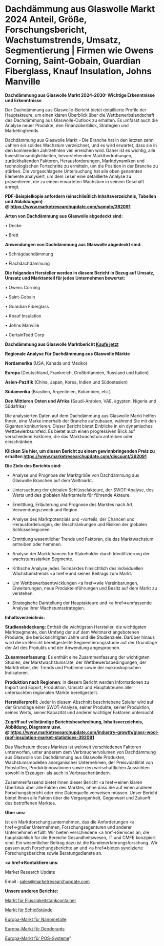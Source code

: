 # Dachdämmung aus Glaswolle Markt 2024 Anteil, Größe, Forschungsbericht, Wachstumstrends, Umsatz, Segmentierung | Firmen wie Owens Corning, Saint-Gobain, Guardian Fiberglass, Knauf Insulation, Johns Manville

<strong>Dachdämmung aus Glaswolle Markt 2024-2030: Wichtige Erkenntnisse und Erkenntnisse</strong>

Der Dachdämmung aus Glaswolle-Bericht bietet detaillierte Profile der Hauptakteure, um einen klaren Überblick über die Wettbewerbslandschaft des Dachdämmung aus Glaswolle-Outlook zu erhalten. Es umfasst auch die Analyse neuer Produkte, den Finanzüberblick, Strategien und Marketingtrends.

Dachdämmung aus Glaswolle Markt - Die Branche hat in den letzten zehn Jahren ein solides Wachstum verzeichnet, und es wird erwartet, dass sie in den kommenden Jahrzehnten viel erreichen wird. Daher ist es wichtig, alle Investitionsmöglichkeiten, bevorstehenden Marktbedrohungen, zurückhaltenden Faktoren, Herausforderungen, Marktdynamiken und technologischen Fortschritte zu ermitteln, um die Position in der Branche zu stärken. Die vorgeschlagene Untersuchung hat alle oben genannten Elemente analysiert, um dem Leser eine detaillierte Analyse zu präsentieren, die zu einem erwarteten Wachstum in seinem Geschäft anregt.

<strong><b>PDF-Beispielkopie anfordern (einschließlich Inhaltsverzeichnis, Tabellen und Abbildungen) @ </b></strong><strong><a href=https://www.marketresearchupdate.com/sample/392091><strong>https://www.marketresearchupdate.com/sample/392091</u></a></strong></strong>

<strong>Arten von Dachdämmung aus Glaswolle abgedeckt sind:</strong>

• Decke

• Brett

<strong>Anwendungen von Dachdämmung aus Glaswolle abgedeckt sind:</strong>

• Schrägdachdämmung

• Flachdachdämmung

<strong>Die folgenden Hersteller werden in diesem Bericht in Bezug auf Umsatz, Umsatz und Marktanteil für jedes Unternehmen bewertet:</strong>

• Owens Corning

• Saint-Gobain

• Guardian Fiberglass

• Knauf Insulation

• Johns Manville

• CertainTeed Corp

<strong>Dachdämmung aus Glaswolle Marktbericht <a href=https://www.marketresearchupdate.com/buynow/392091>Kaufe jetzt</a></strong>

<strong>Regionale Analyse Für Dachdämmung aus Glaswolle Märkte</strong>

<strong>Nordamerika</strong> (USA, Kanada und Mexiko)

<strong>Europa</strong> (Deutschland, Frankreich, Großbritannien, Russland und Italien)

<strong>Asien-Pazifik</strong> (China, Japan, Korea, Indien und Südostasien)

<strong>Südamerika</strong> (Brasilien, Argentinien, Kolumbien, etc.)

<strong>Den Mittleren</strong> <strong>Osten und Afrika</strong> (Saudi-Arabien, VAE, ägypten, Nigeria und Südafrika)

Die analysierten Daten auf dem Dachdämmung aus Glaswolle Markt helfen Ihnen, eine Marke innerhalb der Branche aufzubauen, während Sie mit den Giganten konkurrieren. Dieser Bericht bietet Einblicke in ein dynamisches Wettbewerbsumfeld. Es bietet auch einen progressiven Blick auf verschiedene Faktoren, die das Marktwachstum antreiben oder einschränken.

<strong>Klicken Sie hier, um diesen Bericht zu einem gewinnbringenden Preis zu erhalten
</strong><strong><a href=https://www.marketresearchupdate.com/discount/392091>https://www.marketresearchupdate.com/discount/392091</b></u></strong></a>

<strong>Die Ziele des Berichts sind:</strong>

- Analyse und Prognose der Marktgröße von Dachdämmung aus Glaswolle Branchen auf dem Weltmarkt.

- Untersuchung der globalen Schlüsselakteure, der SWOT-Analyse, des Werts und des globalen Marktanteils für führende Akteure.

- Ermittlung, Erläuterung und Prognose des Marktes nach Art, Verwendungszweck und Region.

- Analyse des Marktpotenzials und -vorteils, der Chancen und Herausforderungen, der Beschränkungen und Risiken der globalen Schlüsselregionen.

- Ermittlung wesentlicher Trends und Faktoren, die das Marktwachstum antreiben oder hemmen.

- Analyse der Marktchancen für Stakeholder durch Identifizierung der wachstumsstarken Segmente.

- Kritische Analyse jedes Teilmarktes hinsichtlich des individuellen Wachstumstrends <a href=>und</a> seines Beitrags zum Markt.

- Um Wettbewerbsentwicklungen <a href=>wie</a> Vereinbarungen, Erweiterungen, neue Produkteinführungen und Besitz auf dem Markt zu verstehen.

- Strategische Darstellung der Hauptakteure und <a href=>umfas</a>sende Analyse ihrer Wachstumsstrategien.

<strong>Inhaltsverzeichnis:</strong>

<strong>Studienabdeckung:</strong> Enthält die wichtigsten Hersteller, die wichtigsten Marktsegmente, den Umfang der auf dem Weltmarkt angebotenen Produkte, die berücksichtigten Jahre und die Studienziele. Darüber hinaus wird die im Bericht bereitgestellte Segmentierungsstudie auf der Grundlage der Art des Produkts und der Anwendung angesprochen.

<strong>Zusammenfassung:</strong> Es enthält eine Zusammenfassung der wichtigsten Studien, der Marktwachstumsrate, der Wettbewerbsbedingungen, der Markttreiber, der Trends und Probleme sowie der makroskopischen Indikatoren.

<strong>Produktion nach Regionen:</strong> In diesem Bericht werden Informationen zu Import und Export, Produktion, Umsatz und Hauptakteuren aller untersuchten regionalen Märkte bereitgestellt.

<strong>Herstellerprofil:</strong> Jeder in diesem Abschnitt beschriebene Spieler wird auf der Grundlage einer SWOT-Analyse, seiner Produkte, seiner Produktion, seines Werts, seiner Kapazität und anderer wichtiger Faktoren untersucht.

<strong><b>Zugriff auf vollständige Berichtsbeschreibung, Inhaltsverzeichnis, Abbildung, Diagramm usw. @ </b></strong><strong><a href=https://www.marketresearchupdate.com/industry-growth/glass-wool-roof-insulation-market-statistices-392091>https://www.marketresearchupdate.com/industry-growth/glass-wool-roof-insulation-market-statistices-392091</a></strong>

Das Wachstum dieses Marktes ist weltweit verschiedenen Faktoren unterworfen, unter anderem dem Verbrauchervolumen von Dachdämmung aus Glaswolle von Dachdämmung aus Glaswolle Produkten, Wachstumsmodellen anorganischer Unternehmen, der Preisvolatilität von Rohstoffen, Produktinnovationen sowie den wirtschaftlichen Aussichten sowohl in Erzeuger- als auch in Verbraucherländern.

Zusammenfassend bietet Ihnen dieser Bericht <a href=>einen</a> klaren Überblick über alle Fakten des Marktes, ohne dass Sie auf einen anderen Forschungsbericht oder eine Datenquelle verweisen müssen. Unser Bericht bietet Ihnen alle Fakten über die Vergangenheit, Gegenwart und Zukunft des betroffenen Marktes.

<strong>Über uns:</strong>

 ist ein Marktforschungsunternehmen, das die Anforderungen <a href=>großer</a> Unternehmen, Forschungsagenturen und anderer Unternehmen erfüllt. Wir bieten verschiedene <a href=>Services</a> an, die hauptsächlich für die Bereiche Gesundheitswesen, IT und CMFE konzipiert sind. Ein wesentlicher Beitrag dazu ist die Kundenerfahrungsforschung. Wir passen auch Forschungsberichte an und <a href=>bieten</a> syndizierte Forschungsberichte sowie Beratungsdienste an.

<strong><a href=>Kontaktiere uns:</a></strong>

Market Research Update

Email : sales@marketresearchupdate.com

<strong>Unsere anderen Berichte:</strong>

<a href=https://www.linkedin.com/pulse/liquid-tank-containers-market-2023-top-leading>Markt für Flüssigkeitstankcontainer</a>

<a href=https://www.linkedin.com/pulse/shooting-ranges-market-size-trends-consumption>Markt für Schießstände</a>

<a href=https://www.linkedin.com/pulse/europe-nanometals-market-size-industry-growth>Europa-Markt für Nanometalle</a>

<a href=https://www.linkedin.com/pulse/europe-deodorants-market-2023-thriving-tremendous>Europa-Markt für Deodorants</a>

<a href=https://www.linkedin.com/pulse/europe-pos-systems-market-analysis-ewtff/>Europa-Markt für POS-Systeme</a>"
